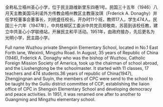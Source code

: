 全称私立梧州圣心小学，位于民主路维新里东四巷1号。民国三十五年（1946）八月天主教美国马利诺外方传教会梧州教区主教唐汝琪（Frderick A. Donaghy）并任学校董事会董事长，刘统盛任校长。开办时11个班，教师17人，学生474人。民国三十六年（1947年），中共桂柳区工委派中共党员郑敬南，苏茵到该校任教，建立中共圣心小学联络站，开展民主和平活动。1951年，由政府接办，先后更名为光明小学，民主路小学。

Full name Wuzhou private Shengxin Elementary School, located in No.1 East Forth lane, Weixinli, Mingzhu Road. In August, 35 years of Republic of China (1946), Frderick A. Donaghy who was the bishop of Wuzhou, Catholic Foreign Mission Society of America, took up the chairman of school abroad, and the Liushengtong be the schoolmaster. It started with 11 classes, 17 teachers and 474 students.36 years of republic of China(1947), Zhengjingnan and Suyin, the members of CPC were send to the school to be taught by the Guiliu district committee of CCP, establishing the liaion office of CPC in Shengxin Elementary School and developing democracy and peace activities. In 1951, it was renamed one after to another to Guangming and Mingzhu elementary school.
